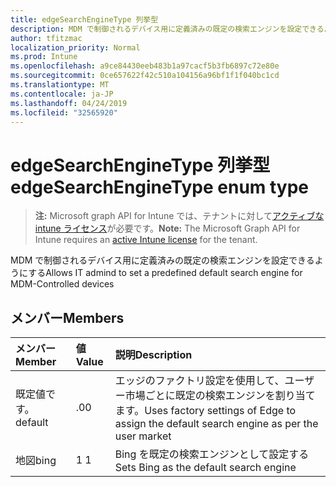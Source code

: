 ```yaml
---
title: edgeSearchEngineType 列挙型
description: MDM で制御されるデバイス用に定義済みの既定の検索エンジンを設定できるようにする
author: tfitzmac
localization_priority: Normal
ms.prod: Intune
ms.openlocfilehash: a9ce84430eeb483b1a97cacf5b3fb6897c72e80e
ms.sourcegitcommit: 0ce657622f42c510a104156a96bf1f1f040bc1cd
ms.translationtype: MT
ms.contentlocale: ja-JP
ms.lasthandoff: 04/24/2019
ms.locfileid: "32565920"
---
```

# <a name="edgesearchenginetype-enum-type"></a><span data-ttu-id="74663-103">edgeSearchEngineType 列挙型</span><span class="sxs-lookup"><span data-stu-id="74663-103">edgeSearchEngineType enum type</span></span>

> <span data-ttu-id="74663-104">**注:** Microsoft graph API for Intune では、テナントに対して[アクティブな intune ライセンス](https://go.microsoft.com/fwlink/?linkid=839381)が必要です。</span><span class="sxs-lookup"><span data-stu-id="74663-104">**Note:** The Microsoft Graph API for Intune requires an [active Intune license](https://go.microsoft.com/fwlink/?linkid=839381) for the tenant.</span></span>

<span data-ttu-id="74663-105">MDM で制御されるデバイス用に定義済みの既定の検索エンジンを設定できるようにする</span><span class="sxs-lookup"><span data-stu-id="74663-105">Allows IT admind to set a predefined default search engine for MDM-Controlled devices</span></span>

## <a name="members"></a><span data-ttu-id="74663-106">メンバー</span><span class="sxs-lookup"><span data-stu-id="74663-106">Members</span></span>
|<span data-ttu-id="74663-107">メンバー</span><span class="sxs-lookup"><span data-stu-id="74663-107">Member</span></span>|<span data-ttu-id="74663-108">値</span><span class="sxs-lookup"><span data-stu-id="74663-108">Value</span></span>|<span data-ttu-id="74663-109">説明</span><span class="sxs-lookup"><span data-stu-id="74663-109">Description</span></span>|
|:---|:---|:---|
|<span data-ttu-id="74663-110">既定値です。</span><span class="sxs-lookup"><span data-stu-id="74663-110">default</span></span>|<span data-ttu-id="74663-111">.0</span><span class="sxs-lookup"><span data-stu-id="74663-111">0</span></span>|<span data-ttu-id="74663-112">エッジのファクトリ設定を使用して、ユーザー市場ごとに既定の検索エンジンを割り当てます。</span><span class="sxs-lookup"><span data-stu-id="74663-112">Uses factory settings of Edge to assign the default search engine as per the user market</span></span>|
|<span data-ttu-id="74663-113">地図</span><span class="sxs-lookup"><span data-stu-id="74663-113">bing</span></span>|<span data-ttu-id="74663-114">1 </span><span class="sxs-lookup"><span data-stu-id="74663-114">1</span></span>|<span data-ttu-id="74663-115">Bing を既定の検索エンジンとして設定する</span><span class="sxs-lookup"><span data-stu-id="74663-115">Sets Bing as the default search engine</span></span>|



